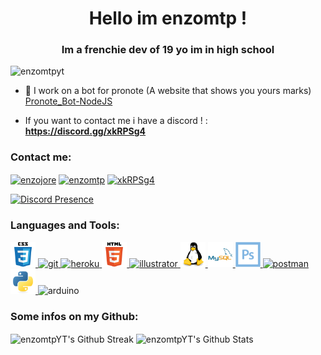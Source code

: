 <h1 align="center">Hello im enzomtp !</h1>
<h3 align="center">Im a frenchie dev of 19 yo im in high school</h3>

<p align="left"> 
    <img src="https://komarev.com/ghpvc/?username=enzomtpyt&label=Profile%20views&color=0e75b6&style=flat" alt="enzomtpyt" /> 
</p>

- 🤖 I work on a bot for pronote (A website that shows you yours marks)
[Pronote_Bot-NodeJS](https://github.com/enzomtpYT/Pronote_Bot-NodeJS)

- If you want to contact me i have a discord ! : **https://discord.gg/xkRPSg4**

<h3 align="left">Contact me:</h3>
<p align="left">
    <a href="https://twitter.com/enzojore" target="blank"><img align="center" src="https://raw.githubusercontent.com/rahuldkjain/github-profile-readme-generator/master/src/images/icons/Social/twitter.svg" alt="enzojore" height="30" width="40" /></a>
    <a href="https://www.youtube.com/c/enzomtp" target="blank"><img align="center" src="https://raw.githubusercontent.com/rahuldkjain/github-profile-readme-generator/master/src/images/icons/Social/youtube.svg" alt="enzomtp" height="30" width="40" /></a>
    <a href="https://discord.gg/xkRPSg4" target="blank"><img align="center" src="https://raw.githubusercontent.com/rahuldkjain/github-profile-readme-generator/master/src/images/icons/Social/discord.svg" alt="xkRPSg4" height="30" width="40" /></a>
</p>

[![Discord Presence](https://lanyard.cnrad.dev/api/221273966457782283)](https://discord.com/users/221273966457782283)

<h3 align="left">Languages and Tools:</h3>
<p align="left">
    <a href="https://www.w3schools.com/css/" target="_blank" rel="noreferrer">
        <img src="https://raw.githubusercontent.com/devicons/devicon/master/icons/css3/css3-original-wordmark.svg" alt="css3" width="40" height="40" /> 
    </a> 
    <a href="https://git-scm.com/" target="_blank" rel="noreferrer"> 
        <img src="https://www.vectorlogo.zone/logos/git-scm/git-scm-icon.svg" alt="git" width="40" height="40" /> 
    </a> 
    <a href="https://heroku.com" target="_blank" rel="noreferrer"> 
        <img src="https://www.vectorlogo.zone/logos/heroku/heroku-icon.svg" alt="heroku" width="40" height="40" /> 
    </a>
    <a href="https://www.w3.org/html/" target="_blank" rel="noreferrer"> 
        <img src="https://raw.githubusercontent.com/devicons/devicon/master/icons/html5/html5-original-wordmark.svg" alt="html5" width="40" height="40" /> 
    </a> 
    <a href="https://www.adobe.com/in/products/illustrator.html" target="_blank" rel="noreferrer"> 
        <img src="https://www.vectorlogo.zone/logos/adobe_illustrator/adobe_illustrator-icon.svg" alt="illustrator" width="40" height="40" /> 
    </a> <a href="https://www.linux.org/" target="_blank" rel="noreferrer"> 
        <img src="https://raw.githubusercontent.com/devicons/devicon/master/icons/linux/linux-original.svg" alt="linux" width="40" height="40" /> 
    </a> 
    <a href="https://www.mysql.com/" target="_blank" rel="noreferrer"> 
        <img src="https://raw.githubusercontent.com/devicons/devicon/master/icons/mysql/mysql-original-wordmark.svg" alt="mysql" width="40" height="40" /> 
    </a> 
    <a href="https://www.photoshop.com/en" target="_blank" rel="noreferrer"> 
        <img src="https://raw.githubusercontent.com/devicons/devicon/master/icons/photoshop/photoshop-line.svg" alt="photoshop" width="40" height="40" /> 
    </a> 
    <a href="https://postman.com" target="_blank" rel="noreferrer"> 
        <img src="https://www.vectorlogo.zone/logos/getpostman/getpostman-icon.svg" alt="postman" width="40" height="40" /> 
    </a> 
    <a href="https://www.python.org" target="_blank" rel="noreferrer"> 
        <img src="https://raw.githubusercontent.com/devicons/devicon/master/icons/python/python-original.svg" alt="python" width="40" height="40" /> 
    </a>
    <a htef="https://www.arduino.cc" target="_blank" rel="noreferrer">
        <img src="https://www.vectorlogo.zone/logos/arduino/arduino-icon.svg" alt="arduino" width="40" height="40" />
    </a>
</p>

<h3 align="left">Some infos on my Github:</h3>

<p>
    <img align="center" src="https://github-readme-streak-stats.herokuapp.com/?user=enzomtpyt&theme=dark" alt="enzomtpYT's Github Streak"/>
    <img align="center" src="https://github-readme-stats.vercel.app/api?username=enzomtpYT&count_private=false&show_icons=true&include_all_commits=true&bg_color=30,5443e9,904e95&title_color=fff&text_color=fff&icon_color=79ff97" alt="enzomtpYT's Github Stats"/>
</p>

